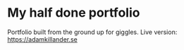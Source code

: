 # My half done portfolio

Portfolio built from the ground up for giggles. 
Live version: https://adamkillander.se

